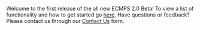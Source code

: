 Welcome to the first release of the all new ECMPS 2.0 Beta! To view a list of functionality and how to get started go [here]. Have questions or feedback? Please contact us through our [Contact Us] form.

[here]: <https://api.epa.gov/easey/dev/content-mgmt/ecmps/quick-start>
[Contact Us]: <https://easey-dev.app.cloud.gov/ecmps/help-support>
